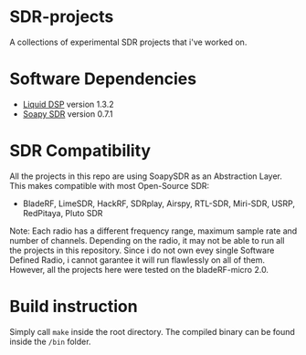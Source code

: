 # SDR-projects
A collections of experimental SDR projects that i've worked on. 

# Software Dependencies
- [Liquid DSP](https://github.com/jgaeddert/liquid-dsp) version 1.3.2 
- [Soapy SDR](https://github.com/pothosware/SoapySDR) version 0.7.1

# SDR Compatibility 
All the projects in this repo are using SoapySDR as an Abstraction Layer. This makes compatible with most Open-Source SDR:
- BladeRF, LimeSDR, HackRF, SDRplay, Airspy, RTL-SDR, Miri-SDR, USRP, RedPitaya, Pluto SDR

Note: Each radio has a different frequency range, maximum sample rate and number of channels. Depending on the radio, it may not be able to run all the projects in this repository. Since i do not own evey single Software Defined Radio, i cannot garantee it will run flawlessly on all of them. However, all the projects here were tested on the bladeRF-micro 2.0.

# Build instruction
Simply call `make` inside the root directory. The compiled binary can be found inside the `/bin` folder.
